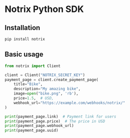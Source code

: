 # Notrix Python SDK

## Installation
```commandline
pip install notrix
```

## Basic usage

```python
from notrix import Client

client = Client("NOTRIX_SECRET_KEY")
payment_page = client.create_payment_page(
    title="Bike",
    description="My amazing bike",
    image=open("bike.png", 'rb'),
    price=1.5,  # USD,
    webhook_url="https://example.com/webhooks/notrix/"
)

print(payment_page.link)  # Payment link for users
print(payment_page.price)  # The price in USD
print(payment_page.webhook_url) 
print(payment_page.uuid)
```
